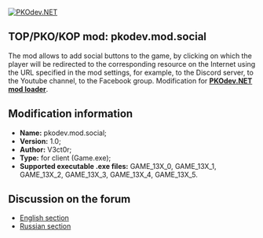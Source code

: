 [![PKOdev.NET](https://pkodev.net/uploads/monthly_2022_02/logo-background.png.d7a190633d23e60fbfdfb9340726ba82.png "PKOdev.NET")](http://pkodev.net "PKOdev.NET")
## TOP/PKO/KOP mod: pkodev.mod.social
The mod allows to add social buttons to the game, by clicking on which the player will be redirected to the corresponding resource on the Internet using the URL specified in the mod settings, for example, to the Discord server, to the Youtube channel, to the Facebook group. Modification for **[PKOdev.NET mod loader](https://pkodev.net/topic/5757-mod-loading-system-for-server-and-client-pkodevnet-mod-loader/)**.

## Modification information

- **Name:** pkodev.mod.social;
- **Version:** 1.0;
- **Author:** V3ct0r;
- **Type:** for client (Game.exe);
- **Supported executable .exe files:** GAME_13X_0, GAME_13X_1, GAME_13X_2, GAME_13X_3, GAME_13X_4, GAME_13X_5.

## Discussion on the forum

- [English section](https://pkodev.net/topic/5826-social-buttons-discord-youtube-twitch-and-etc/)
- [Russian section](https://pkodev.net/topic/5825-%D1%81%D0%BE%D1%86%D0%B8%D0%B0%D0%BB%D1%8C%D0%BD%D1%8B%D0%B5-%D0%BA%D0%BD%D0%BE%D0%BF%D0%BA%D0%B8-discord-youtube-twitch-%D0%B8-%D0%B4%D1%80/)
